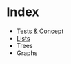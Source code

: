 # Index

* [Tests & Concept](./Tests%20And%20Concepts/Note.md)
* [Lists](./Lists/Note.md)
* Trees
* Graphs